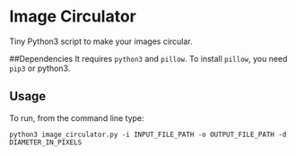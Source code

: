 # Image Circulator
Tiny Python3 script to make your images circular.

##Dependencies
 It requires `python3` and `pillow`.
 To install `pillow`, you need `pip3` or python3.

## Usage
To run, from the command line type:

`python3 image_circulator.py -i INPUT_FILE_PATH -o OUTPUT_FILE_PATH -d DIAMETER_IN_PIXELS`


